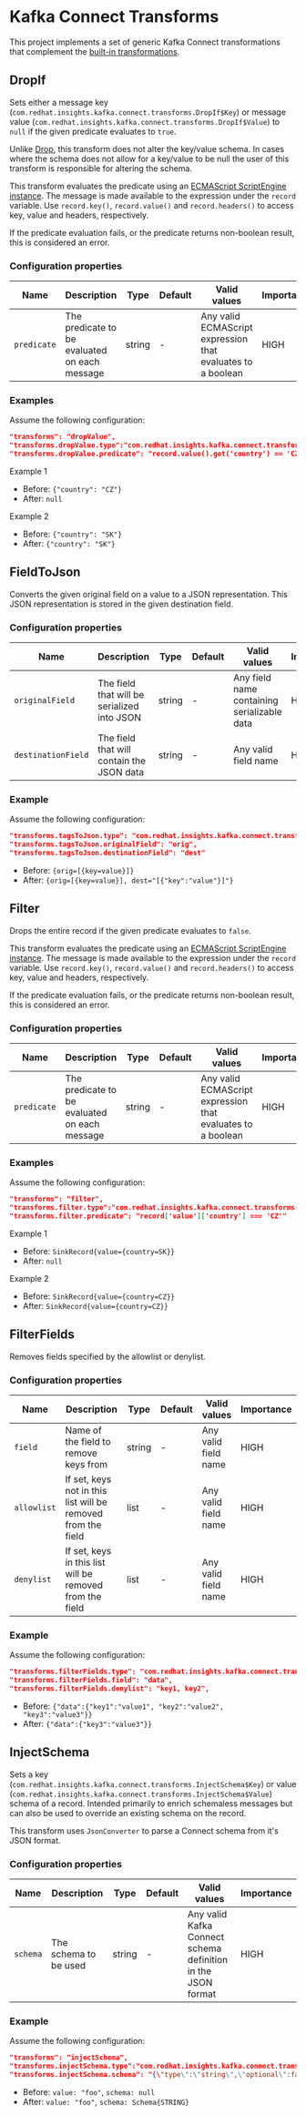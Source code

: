 # Kafka Connect Transforms

This project implements a set of generic Kafka Connect transformations that complement the [built-in transformations](https://docs.confluent.io/current/connect/transforms/index.html).

## DropIf

Sets either a message key (`com.redhat.insights.kafka.connect.transforms.DropIf$Key`) or message value (`com.redhat.insights.kafka.connect.transforms.DropIf$Value`) to `null` if the given predicate evaluates to `true`.

Unlike [Drop](https://docs.confluent.io/current/connect/transforms/drop.html#drop), this transform does not alter the key/value schema.
In cases where the schema does not allow for a key/value to be null the user of this transform is responsible for altering the schema.

This transform evaluates the predicate using an [ECMAScript ScriptEngine instance](https://docs.oracle.com/javase/8/docs/api/javax/script/ScriptEngine.html).
The message is made available to the expression under the `record` variable.
Use `record.key()`, `record.value()` and `record.headers()` to access key, value and headers, respectively.

If the predicate evaluation fails, or the predicate returns non-boolean result, this is considered an error.

### Configuration properties

|Name|Description|Type|Default|Valid values|Importance|
|---|---|---|---|---|---|
|`predicate`|The predicate to be evaluated on each message|string|-|Any valid ECMAScript expression that evaluates to a boolean|HIGH

### Examples

Assume the following configuration:

```json
"transforms": "dropValue",
"transforms.dropValue.type":"com.redhat.insights.kafka.connect.transforms.DropIf$Value",
"transforms.dropValue.predicate": "record.value().get('country') == 'CZ'"
```

Example 1

* Before: `{"country": "CZ"}`
* After: `null`

Example 2

* Before: `{"country": "SK"}`
* After: `{"country": "SK"}`

## FieldToJson

Converts the given original field on a value to a JSON representation.  This JSON representation is stored in the
 given destination field.

### Configuration properties

|Name|Description|Type|Default|Valid values|Importance|
|---|---|---|---|---|---|
|`originalField`|The field that will be serialized into JSON|string|-|Any field name containing serializable data|HIGH
|`destinationField`|The field that will contain the JSON data|string|-|Any valid field name|HIGH

### Example

Assume the following configuration:

```json
"transforms.tagsToJson.type": "com.redhat.insights.kafka.connect.transforms.FieldToJson$Value",
"transforms.tagsToJson.originalField": "orig",
"transforms.tagsToJson.destinationField": "dest"
```

* Before: `{orig=[{key=value}]}`
* After: `{orig=[{key=value}], dest="[{"key":"value"}]"}`

## Filter

Drops the entire record if the given predicate evaluates to `false`.

This transform evaluates the predicate using an [ECMAScript ScriptEngine instance](https://docs.oracle.com/javase/8/docs/api/javax/script/ScriptEngine.html).
The message is made available to the expression under the `record` variable.
Use `record.key()`, `record.value()` and `record.headers()` to access key, value and headers, respectively.

If the predicate evaluation fails, or the predicate returns non-boolean result, this is considered an error.

### Configuration properties

|Name|Description|Type|Default|Valid values|Importance|
|---|---|---|---|---|---|
|`predicate`|The predicate to be evaluated on each message|string|-|Any valid ECMAScript expression that evaluates to a boolean|HIGH

### Examples

Assume the following configuration:

```json
"transforms": "filter",
"transforms.filter.type":"com.redhat.insights.kafka.connect.transforms.Filter",
"transforms.filter.predicate": "record['value']['country'] === 'CZ'"
```

Example 1

* Before: `SinkRecord{value={country=SK}}`
* After: `null`

Example 2

* Before: `SinkRecord{value={country=CZ}}`
* After: `SinkRecord{value={country=CZ}}`

## FilterFields

Removes fields specified by the allowlist or denylist.

### Configuration properties

|Name|Description|Type|Default|Valid values|Importance|
|---|---|---|---|---|---|
|`field`|Name of the field to remove keys from|string|-|Any valid field name|HIGH
|`allowlist`|If set, keys not in this list will be removed from the field|list|-|Any valid field name|HIGH
|`denylist`|If set, keys in this list will be removed from the field|list|-|Any valid field name|HIGH

### Example

Assume the following configuration:

```json
"transforms.filterFields.type": "com.redhat.insights.kafka.connect.transforms.FilterFields$Value",
"transforms.filterFields.field": "data",
"transforms.filterFields.denylist": "key1, key2",
```

* Before: `{"data":{"key1":"value1", "key2":"value2", "key3":"value3"}}`
* After: `{"data":{"key3":"value3"}}`

## InjectSchema

Sets a key (`com.redhat.insights.kafka.connect.transforms.InjectSchema$Key`) or value (`com.redhat.insights.kafka.connect.transforms.InjectSchema$Value`) schema of a record.
Intended primarily to enrich schemaless messages but can also be used to override an existing schema on the record.

This transform uses `JsonConverter` to parse a Connect schema from it's JSON format.

### Configuration properties

|Name|Description|Type|Default|Valid values|Importance|
|---|---|---|---|---|---|
|`schema`|The schema to be used|string|-|Any valid Kafka Connect schema definition in the JSON format|HIGH

### Example

Assume the following configuration:

```json
"transforms": "injectSchema",
"transforms.injectSchema.type":"com.redhat.insights.kafka.connect.transforms.InjectSchema$Value",
"transforms.injectSchema.schema": "{\"type\":\"string\",\"optional\":false}"
```

* Before: `value: "foo"`, `schema: null`
* After: `value: "foo"`, `schema: Schema{STRING}`
